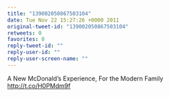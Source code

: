 ```yaml
---
title: "139002050867503104"
date: Tue Nov 22 15:27:26 +0000 2011
original-tweet-id: "139002050867503104"
retweets: 0
favorites: 0
reply-tweet-id: ""
reply-user-id: ""
reply-user-screen-name: ""
---
```

A New McDonald’s Experience, For the Modern Family http://t.co/H0PMdm9f
